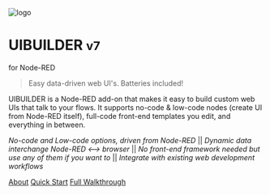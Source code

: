 <div class="cover-head">

![logo](/images/node-lblue-192x192.png)

<div class="ch-title">

# <span class="uib-name"><span class="uib-red">UI</span>BUILDER</span> <small>v7</small>

for Node-RED

</div>

</div>

> Easy data-driven web UI's. Batteries included!

UIBUILDER is a Node-RED add-on that makes it easy to build custom web UIs that talk to your flows. It supports no-code &amp; low-code nodes (create UI from Node-RED itself), full-code front-end templates you edit, and everything in between.

*No-code and Low-code options, driven from Node-RED* || *Dynamic data interchange Node-RED <--> browser* || *No front-end framework needed but use any of them if you want to* || *Integrate with existing web development workflows*

[About](about)
[Quick Start](using/quickstart)
[Full Walkthrough](walkthrough1)

